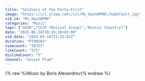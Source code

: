 ```yaml
---
title: "Soldiers of the Forty-First"
image: "https:\/\/i.ytimg.com\/vi\/Ms_OqsSAPM8\/hqdefault.jpg"
vid_id: "Ms_OqsSAPM8"
categories: "Music"
tags: ["USSR","CCCP (Musical Group)","Russia (Country)"]
date: "2021-06-24T10:19:20+03:00"
vid_date: "2014-05-14T21:15:02Z"
duration: "PT4M28S"
viewcount: "58757"
likeCount: "575"
dislikeCount: "5"
channel: "Soviet Plum"
---
```

{% raw %}Music by Boris Alexandrov{% endraw %}
